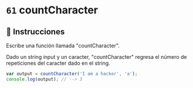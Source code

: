 # `61` countCharacter

## 📝 Instrucciones

Escribe una función llamada "countCharacter".

Dado un string input y un caracter, "countCharacter" regresa el número de repeticiones del caracter dado en el string.

```Javascript
var output = countCharacter('I am a hacker', 'a');
console.log(output); // --> 3
```